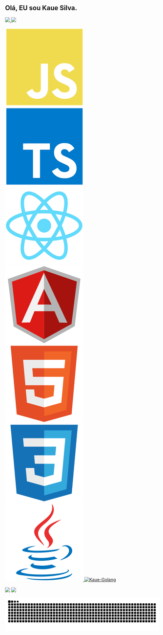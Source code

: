 ## Olá, EU sou Kaue Silva.
<div>
  <a href="https://github.com/KaueSilva-dev">
  <img alta="180em" src="https://github-readme-stats.vercel.app/api?username=KaueSilva-dev&mostrar_icons=true&tema=dark&incluir_all_commits=true&count_private=true"/>
  <img alta="180em" src="https://github-readme-stats.vercel.app/api/top-langs/?username=KaueSilva-dev&layout=compacto&langs_count=7&tema=dark"/>
</div>

<div estilo="exibição: inline_block"><br>
  <img alinhar="centro" alt="Kaue-Js" alta="30" largura="40" src="https://raw.githubusercontent.com/devicons/devicon/master/icons/javascript/javascript-plain.svg">
  <img alinhar="centro" alt="Kaue-Ts" alta="30" largura="40" src="https://raw.githubusercontent.com/devicons/devicon/master/icons/typescript/typescript-plain.svg">
  <img alinhar="centro" alt="Kaue-React" alta="30" largura="40" src="https://raw.githubusercontent.com/devicons/devicon/master/icons/react/react-original.svg">
  <img alinhar="centro" alt="Kaue-Angular" alta="30" largura="40" src="https://raw.githubusercontent.com/devicons/devicon/master/icons/angularjs/angularjs-original.svg">
  <img alinhar="centro" alt="Kaue-HTML" alta="30" largura="40" src="https://raw.githubusercontent.com/devicons/devicon/master/icons/html5/html5-original.svg">
  <img alinhar="centro" alt="Kaue-CSS" alta="30" largura="40" src="https://raw.githubusercontent.com/devicons/devicon/master/icons/css3/css3-original.svg">
  <img alinhar="centro" alt="Kaue-Java" alta="30" largura="40" src="https://raw.githubusercontent.com/devicons/devicon/master/icons/java/java-original.svg">
  <img alinhar="centro" alt="Kaue-Golang" alta="30" largura="40" src="https://raw.githubusercontent.com/jmnote/z-icons/master/svg/go.svg">
</div>
<br>
<div> 
  <a href = "mailto:kaue.ps90@gmail.com"><img src="https://img.shields.io/badge/-Gmail-%23333?style=for-the-badge&logo=gmail&logoColor=white" alvo="_em branco"></a>
  <a href="https://www.linkedin.com/in/kaue-p-da-silva-88881480" alvo="_em branco"><img src="https://img.shields.io/badge/-LinkedIn-%230077B5?style=for-the-badge&logo=linkedin&logoColor=white" alvo="_em branco"></a>
  
  
  ![Animação cobra](https://github.com/KaueSilva-dev/KaueSilva-dev/blob/output/github-contribution-grid-snake.svg)
</div>
